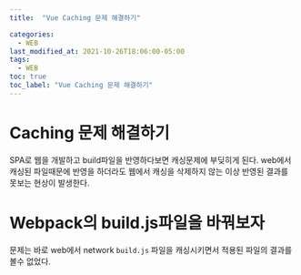 ```yaml
---
title:  "Vue Caching 문제 해결하기"

categories:
  - WEB
last_modified_at: 2021-10-26T18:06:00-05:00
tags:
  - WEB
toc: true
toc_label: "Vue Caching 문제 해결하기"
---
```


# Caching 문제 해결하기
SPA로 웹을 개발하고 build파일을 반영하다보면 캐싱문제에 부딪히게 된다. web에서 캐싱된 파일때문에 반영을 하더라도 웹에서 캐싱을 삭제하지 않는 이상 반영된 결과를 못보는 현상이 발생한다.

# Webpack의 build.js파일을 바꿔보자
문제는 바로 web에서 network `build.js` 파일을 캐싱시키면서 적용된 파일의 결과를 볼수 없었다.